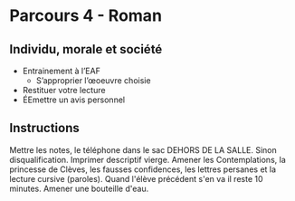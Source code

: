 # Parcours 4 - Roman
## Individu, morale et société

* Entrainement à l’EAF
	* S’approprier l’œoeuvre choisie
* Restituer votre lecture
* ÉEmettre un avis personnel

## Instructions 

Mettre les notes, le téléphone dans le sac DEHORS DE LA SALLE. Sinon disqualification. Imprimer descriptif vierge. Amener les Contemplations, la princesse de Clèves, les fausses confidences, les lettres persanes et la lecture cursive (paroles). Quand l'élève précédent s'en va il reste 10 minutes. Amener une bouteille d'eau. 
<!--stackedit_data:
eyJoaXN0b3J5IjpbLTE3NDc2MTQzMDVdfQ==
-->